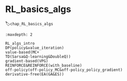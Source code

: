 

<!--
 * @version:
 * @Author:  StevenJokess（蔡舒起） https://github.com/StevenJokess
 * @Date: 2023-05-25 02:41:42
 * @LastEditors:  StevenJokess（蔡舒起） https://github.com/StevenJokess
 * @LastEditTime: 2023-10-02 15:52:02
 * @Description:
 * @Help me: make friends by a867907127@gmail.com and help me get some “foreign” things or service I need in life; 如有帮助，请资助，失业3年了。![支付宝收款码](https://github.com/StevenJokess/d2rl/blob/master/img/%E6%94%B6.jpg)
 * @TODO::
 * @Reference:
-->
# RL_basics_algs
:label:`chap_RL_basics_algs`



```toc
:maxdepth: 2

RL_algs_intro
DP(policy&value_iteration)
value-based(MC+
TD(Sarsa&Q-learning&DoubleQ))
gradient-based(VPG)
REINFORCE&REINFORCE(with_baseline)
off-policy(off-policy_MC&off-policy_policy_gradient)
derivative-free(EA(GA&ES))
```


[1]: https://bigquant.com/community/t/topic/127158
